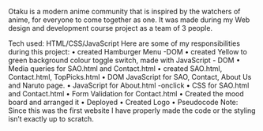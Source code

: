 
Otaku is a modern anime community that is inspired by the watchers of anime, for everyone to come together as one. It was made during my Web design and development course project as a team of 3 people.

Tech used: 
HTML/CSS/JavaScript
	Here are some of my responsibilities during this project:
• created Hamburger Menu -DOM
• created Yellow to green background colour toggle switch, made with JavaScript - DOM
• Media queries for SAO.html and Contact.html
• created SAO.html, Contact.html, TopPicks.html
• DOM JavaScript for SAO, Contact, About Us and Naruto page.
• JavaScript for About.html -onclick
• CSS for SAO.html and Contact.html
• Form Validation for Contact.html
• Created the mood board and arranged it
• Deployed 
• Created Logo
• Pseudocode
Note: Since this was the first website I have properly made the code or the styling isn’t exactly up to scratch.

